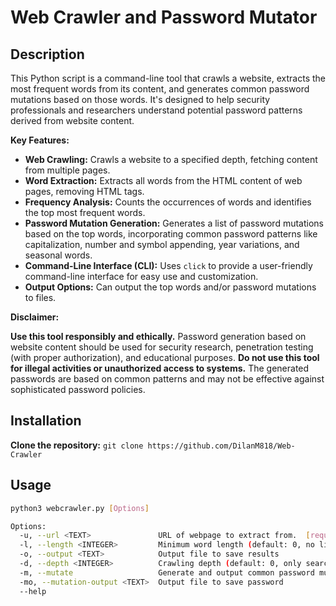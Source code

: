 # Web Crawler and Password Mutator

## Description

This Python script is a command-line tool that crawls a website, extracts the most frequent words from its content, and generates common password mutations based on those words. It's designed to help security professionals and researchers understand potential password patterns derived from website content.

**Key Features:**

* **Web Crawling:** Crawls a website to a specified depth, fetching content from multiple pages.
* **Word Extraction:** Extracts all words from the HTML content of web pages, removing HTML tags.
* **Frequency Analysis:** Counts the occurrences of words and identifies the top most frequent words.
* **Password Mutation Generation:** Generates a list of password mutations based on the top words, incorporating common password patterns like capitalization, number and symbol appending, year variations, and seasonal words.
* **Command-Line Interface (CLI):**  Uses `click` to provide a user-friendly command-line interface for easy use and customization.
* **Output Options:** Can output the top words and/or password mutations to files.

**Disclaimer:**

**Use this tool responsibly and ethically.**  Password generation based on website content should be used for security research, penetration testing (with proper authorization), and educational purposes.  **Do not use this tool for illegal activities or unauthorized access to systems.**  The generated passwords are based on common patterns and may not be effective against sophisticated password policies.

## Installation

  **Clone the repository:**
    ```
    git clone https://github.com/DilanM818/Web-Crawler
    ```
## Usage

```bash
python3 webcrawler.py [Options]

Options:
  -u, --url <TEXT>               URL of webpage to extract from.  [required]
  -l, --length <INTEGER>         Minimum word length (default: 0, no limit)
  -o, --output <TEXT>            Output file to save results
  -d, --depth <INTEGER>          Crawling depth (default: 0, only searches given URL)
  -m, --mutate                   Generate and output common password mutations.
  -mo, --mutation-output <TEXT>  Output file to save password
  --help                         
```
